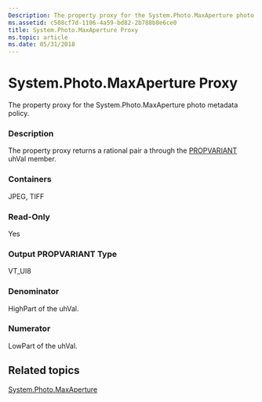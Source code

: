 ```yaml
---
Description: The property proxy for the System.Photo.MaxAperture photo metadata policy.
ms.assetid: c508cf7d-1106-4a59-bd82-2b788b8e6ce0
title: System.Photo.MaxAperture Proxy
ms.topic: article
ms.date: 05/31/2018
---
```


# System.Photo.MaxAperture Proxy

The property proxy for the System.Photo.MaxAperture photo metadata policy.

### Description

The property proxy returns a rational pair a through the [PROPVARIANT](https://msdn.microsoft.com/en-us/library/Aa380072(VS.85).aspx) uhVal member.

### Containers

JPEG, TIFF

### Read-Only

Yes

### Output PROPVARIANT Type

VT\_UI8

### Denominator

HighPart of the uhVal.

### Numerator

LowPart of the uhVal.

## Related topics

<dl> <dt>

[System.Photo.MaxAperture](https://msdn.microsoft.com/en-us/library/bb760495(VS.85).aspx)
</dt> </dl>

 

 




